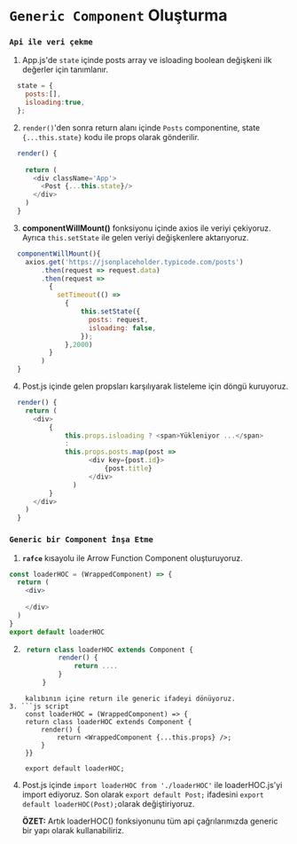 # `Generic Component` Oluşturma

### `Api ile veri çekme`

1. App.js'de `state` içinde posts array ve isloading boolean değişkeni ilk değerler için tanımlanır.
```js script
  state = {
    posts:[],
    isloading:true,
  };
```
2. <code>render()</code>'den sonra return alanı içinde `Posts` componentine, state <code>{...this.state}</code> kodu ile props olarak gönderilir.
```js script
  render() {
    
    return (
      <div className='App'>
        <Post {...this.state}/>
      </div>
    )
  }
```
3. **componentWillMount()** fonksiyonu içinde axios ile veriyi çekiyoruz.
Ayrıca `this.setState` ile gelen veriyi değişkenlere aktarıyoruz.
```js script
  componentWillMount(){
    axios.get('https://jsonplaceholder.typicode.com/posts')
        .then(request => request.data)
        .then(request =>
          {
            setTimeout(() =>
              {
                  this.setState({
                    posts: request,
                    isloading: false,
                  });
              },2000)
          }
        )
  }
```
4. Post.js içinde gelen propsları karşılıyarak listeleme için döngü kuruyoruz.
```js script
  render() {
    return (
      <div>
          {
              this.props.isloading ? <span>Yükleniyor ...</span> 
              :
              this.props.posts.map(post =>
                    <div key={post.id}>
                        {post.title}
                    </div>
                )
          }
      </div>
    )
  }
```
### `Generic bir Component İnşa Etme`
1. **`rafce`** kısayolu ile Arrow Function Component oluşturuyoruz.
```js script
const loaderHOC = (WrappedComponent) => {
  return (
    <div>
        
    </div>
  )
}
export default loaderHOC
```
2. ```js script
    return class loaderHOC extends Component { 
            render() {
                return ....
            }
        }
```
    kalıbının içine return ile generic ifadeyi dönüyoruz.
3. ```js script
    const loaderHOC = (WrappedComponent) => {
    return class loaderHOC extends Component {
        render() {
            return <WrappedComponent {...this.props} />;
        }
    }}

    export default loaderHOC;
```
4. Post.js içinde `import loaderHOC from './loaderHOC'` ile loaderHOC.js'yi import ediyoruz.
Son olarak `export default Post;` ifadesini `export default loaderHOC(Post);`olarak değiştiriyoruz.

    **ÖZET:** Artık loaderHOC() fonksiyonunu tüm api çağrılarımızda generic bir yapı olarak kullanabiliriz.